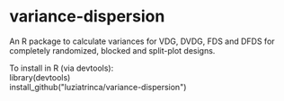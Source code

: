 # variance-dispersion
An R package to calculate variances for VDG, DVDG, FDS and DFDS for completely randomized, blocked and split-plot designs.

To install in R (via devtools): \
library(devtools) \
install_github("luziatrinca/variance-dispersion")
